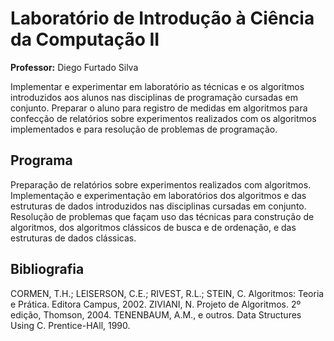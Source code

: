 # Laboratório de Introdução à Ciência da Computação II
**Professor:** Diego Furtado Silva 

Implementar e experimentar em laboratório as técnicas e os algoritmos introduzidos aos alunos nas disciplinas de programação cursadas em conjunto. 
Preparar o aluno para registro de medidas em algoritmos para confecção de relatórios sobre experimentos realizados com os algoritmos implementados 
e para resolução de problemas de programação.

## Programa
Preparação de relatórios sobre experimentos realizados com algoritmos. Implementação e experimentação em laboratórios dos algoritmos e das estruturas 
de dados introduzidos nas disciplinas cursadas em conjunto. Resolução de problemas que façam uso das técnicas para construção de algoritmos, dos algoritmos
clássicos de busca e de ordenação, e das estruturas de dados clássicas.

## Bibliografia
CORMEN, T.H.; LEISERSON, C.E.; RIVEST, R.L.; STEIN, C. Algoritmos: Teoria e Prática. Editora Campus, 2002.
ZIVIANI, N. Projeto de Algoritmos. 2º edição, Thomson, 2004.
TENENBAUM, A.M., e outros. Data Structures Using C. Prentice-HAll, 1990.
